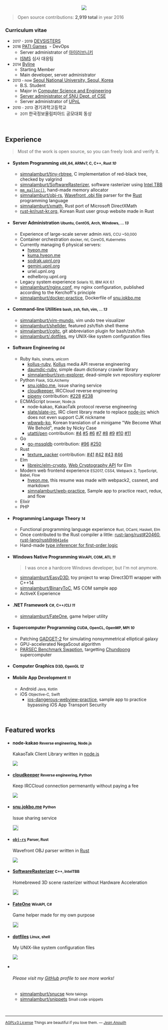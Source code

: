<div align=center><a href="https://github.com/simnalamburt"><img src="img/streak.png"></a></div>

> Open source contributions: **2,919 total** in year 2016

### Curriculum vitae
- <small>2017 - 2019</small> [DEVSISTERS]
- <small>2016</small> [PATI Games]
  - DevOps
  - Server administrator of [아이러브니키]
  - [ISMS] 심사 대응팀
- <small>2014</small> [Byline]
  - Starting Member
  - Main developer, server administrator
- <small>2013 - now</small> [Seoul National University, Seoul, Korea][snu]
  - B.S. Student
  - Major in [Computer Science and Engineering][cse]
  - [Server administrator of SNU Dept. of CSE][bacchus]
  - Server administrator of [UPnL]
- <small>2010 - 2013</small> 경기과학고등학교
  - <small>2011</small> 한국정보올림피아드 공모대회 동상

&nbsp;

Experience
--------
> Most of the work is open source, so you can freely look and verify it.

- #### System Programming <small>x86_64, ARMv7, C, C++, Rust *10*</small>
    - [simnalamburt/tiny-rbtree](https://github.com/simnalamburt/tiny-rbtree),
      C implementation of red-black tree, checked by valgrind
    - [simnalamburt/SoftwareRasterizer][sr], software rasterizer using [Intel TBB]
    - [`mm_malloc()`], hand-made memory allocator
    - [simnalamburt/obj-rs], [Wavefront .obj file] parser for the [Rust]
      programming language
    - [simnalamburt/xmath], Rust port of Microsoft DirectXMath
    - [rust-kr/rust-kr.org](https://github.com/rust-kr/rust-kr.org),
      Korean Rust user group website made in Rust

- #### Server Administration <small>Ubuntu, CentOS, Arch, Windows, ... *13*</small>
    - Experience of large-scale server admin <small>AWS, CCU ~50,000</small>
    - Container orchestration <small>docker, rkt, CoreOS, Kubernetes</small>
    - Currently managing 6 physical servers:
      - [hyeon.me](https://hyeon.me)
      - [kuma.hyeon.me](https://kuma.hyeon.me)
      - [sodrak.upnl.org](https://sodrak.upnl.org)
      - [gemini.upnl.org](https://gemini.upnl.org)
      - uriel.upnl.org <i class=private></i>
      - edhelbroy.upnl.org <i class=private></i>
    - Legacy system experience <small>Solaris 10, IBM AIX 6.1</small>
    - [simnalamburt/nginx.conf](https://github.com/simnalamburt/nginx.conf),
      my nginx configuration, published according to the Kerchoff's principle
    - [simnalamburt/docker-practice](https://github.com/simnalamburt/docker-practice),
      Dockerfile of [snu.jokbo.me](https://snu.jokbo.me/)

- #### Command-line Utilities <small>bash, zsh, fish, vim, ... *13*</small>
    - [simnalamburt/vim-mundo](https://github.com/simnalamburt/vim-mundo),
      vim undo tree visualizer
    - [simnalamburt/shellder](https://github.com/simnalamburt/shellder),
      featured zsh/fish shell theme
    - [simnalamburt/cgitc](https://github.com/simnalamburt/cgitc),
      git abbreviation plugin for bash/zsh/fish
    - [simnalamburt/.dotfiles](https://github.com/simnalamburt/.dotfiles),
      my UNIX-like system configuration files

- #### Software Engineering <small>*04*</small>
    - Ruby <small>Rails, sinatra, unicorn</small>
      - [kollus-ruby](https://github.com/simnalamburt/kollus-ruby),
        [Kollus](https://kollus.com) media API reverse engineering
      - [daumdic-ruby](https://github.com/simnalamburt/daumdic-ruby),
        simple daum dictionary crawler library
      - [simnalamburt/svn-explorer](https://github.com/simnalamburt/svn-explorer),
        dead-simple svn repository explorer
    - Python <small>Flask, SQLAlchemy</small>
      - [snu.jokbo.me], issue sharing service <i class=private></i>
      - [cloudkeeper], IRCCloud reverse engineering
      - [pipenv](https://github.com/pypa/pipenv) contribution:
        [#228](https://github.com/pypa/pipenv/issues/228)
        [#238](https://github.com/pypa/pipenv/pull/238)
    - ECMAScript <small>browser, Node.js</small>
      - node-kakao, KakaoTalk protocol reverse engineering <i class=private></i>
      - [slate/slate-irc](https://github.com/slate/slate-irc), IRC client
        library made to replace
        [node-irc](https://github.com/martynsmith/node-irc) which does not even
        support CJK nickname
      - [wbwwb-ko](https://github.com/simnalamburt/wbwwb-ko), Korean translation
        of a minigame "We Become What We Behold", made by Nicky Case
      - [utatti/pen](https://github.com/utatti/pen/commits?author=simnalamburt)
        contribution:
        [#4](https://github.com/utatti/pen/issues/4)
        [#5](https://github.com/utatti/pen/pull/5)
        [#6](https://github.com/utatti/pen/issues/6)
        [#7](https://github.com/utatti/pen/issues/7)
        [#8](https://github.com/utatti/pen/pull/8)
        [#9](https://github.com/utatti/pen/pull/9)
        [#10](https://github.com/utatti/pen/issues/10)
        [#11](https://github.com/utatti/pen/pull/11)
    - Go
      - [go-mssqldb](https://github.com/denisenkom/go-mssqldb) contribution:
        [#96](https://github.com/denisenkom/go-mssqldb/issues/96)
        [#250](https://github.com/denisenkom/go-mssqldb/pull/250)
    - Rust
      - [texture_packer](https://github.com/PistonDevelopers/texture_packer) contribution:
        [#41](https://github.com/PistonDevelopers/texture_packer/pull/41)
        [#42](https://github.com/PistonDevelopers/texture_packer/pull/42)
        [#43](https://github.com/PistonDevelopers/texture_packer/pull/43)
        [#46](https://github.com/PistonDevelopers/texture_packer/pull/46)
    - Elm
      - [libreirc/elm-crypto](https://github.com/libreirc/elm-crypto), [Web Cryptography API](https://w3c.github.io/webcrypto/Overview.html) for Elm
    - Modern web frontend experience <small>ES2017, CSS4, Webpack 2, TypeScript, Babel, Flow</small>
      - [hyeon.me](https://github.com/simnalamburt/hyeon.me), this resume was
        made with webpack2, cssnext, and markdown
      - [simnalamburt/web-practice](https://github.com/simnalamburt/web-practice),
        Sample app to practice react, redux, and flow
    - Elixir
    - PHP <i class=oh-no></i>

- #### Programming Language Theory <small>*14*</small>
    - Functional programming language experience <small>Rust, OCaml, Haskell, Elm</small>
    - Once contributed to the Rust compiler a little:
      [rust-lang/rust#20460](https://github.com/rust-lang/rust/issues/20460),
      [rust-lang/rust@`9041e6e`](https://github.com/rust-lang/rust/commit/9041e6e0ee)
    - Hand-made [type inferencer for first-order
      logic](https://github.com/simnalamburt/snucse.pl/tree/master/hw4)

- #### Windows Native Programming <small>WinAPI, COM, ATL *11*</small>
    > I was once a hardcore Windows developer, but I'm not anymore.

    - [simnalamburt/EasyD3D](https://github.com/simnalamburt/EasyD3D),
      toy project to wrap Direct3D11 wrapper with C++14
    - [simnalamburt/BinaryToC](https://github.com/simnalamburt/BinaryToC),
      MS COM sample app
    - ActiveX Experience <i class=oh-no></i>

- #### .NET Framework <small>C#, C++/CLI *11*</small>
    - [simnalamburt/FateOne][fo], game helper utility

- #### Supercomputer Programming <small>CUDA, OpenCL, OpenMP, MPI *10*</small>
    - Patching [GADGET-2](https://wwwmpa.mpa-garching.mpg.de/gadget/) for
      simulating nonsymmetrical elliptical galaxy <i class=private></i>
    - GPU-accelerated NegaScout algorithm <i class=private></i>
    - [PARSEC Benchmark Swaption](https://github.com/simnalamburt/snucse.swaptions),
      targetting [Chundoong](http://chundoong.snu.ac.kr/) supercomputer

- #### Computer Graphics <small>D3D, OpenGL *12*</small>

- #### Mobile App Development <small>*11*</small>
    - Android <small>Java, Kotlin</small>
    - iOS <small>Objective-C, Swift</small>
      - [ios-dangerous-webview-practice](https://github.com/simnalamburt/ios-dangerous-webview-practice),
        sample app to practice bypassing iOS App Transport Security

[`mm_malloc()`]:https://github.com/simnalamburt/snucse/tree/master/System%20Programming/malloclab
[Intel TBB]:https://www.threadingbuildingblocks.org/
[simnalamburt/obj-rs]:https://github.com/simnalamburt/obj-rs
[Wavefront .obj file]:https://en.wikipedia.org/wiki/Wavefront_.obj_file
[simnalamburt/xmath]:https://github.com/simnalamburt/xmath
[Rust]: https://www.rust-lang.org

&nbsp;

Featured works
--------
-   #### node-kakao <small>Reverse engineering, Node.js</small> <i class=private></i>

    KakaoTalk Client Library written in [node.js]

    <img class=rounded src="img/kakao.png">

-   #### [cloudkeeper] <small>Reverse engineering, Python</small>

    Keep IRCCloud connection permenantly without paying a fee

    [<img class=rounded src="img/cloudkeeper.jpg">][cloudkeeper]

-   #### [snu.jokbo.me] <small>Python</small> <i class=private></i>

    Issue sharing service

    [<img style="border:#ccc 1px solid" class=rounded src="img/snujokbo.png">][snu.jokbo.me]

-   #### [`obj-rs`][obj-rs] <small>Parser, Rust</small>

    Wavefront OBJ parser written in [Rust]

    [<img class=rounded src="img/obj-rs.png">][obj-rs]

-   #### [SoftwareRasterizer][sr] <small>C++, IntelTBB</small>

    Homebrewed 3D scene rasterizer without Hardware Acceleration

    [<img style="border:#ccc 1px solid" class=rounded src="img/rasterizer.png">][sr]

-   #### [FateOne][fo] <small>WinAPI, C#</small>

    Game helper made for my own purpose

    [<img style="border:#ccc 1px solid" class=rounded src="img/fateone.png">][fo]

-   #### [dotfiles] <small>Linux, shell</small>

    My UNIX-like system configuration files

    [<img class=rounded src="img/dotfiles.png">][dotfiles]

-   &nbsp;

    ###### <i class="fa fa-github"></i> Please visit my [GitHub] profile to see more works!

    - [simnalamburt/snucse](https://github.com/simnalamburt/snucse) <small>Note takings</small>
    - [simnalamburt/snippets](https://github.com/simnalamburt/snippets) <small>Small code snippets</small>

[cloudkeeper]: https://github.com/simnalamburt/cloudkeeper
[snu.jokbo.me]: https://snu.jokbo.me

&nbsp;

--------

<small style="display: block"><span id=license>[AGPLv3 License]</span>
  <span id=quote>Things are beautiful if you love them. ― _[Jean Anouilh]_</span>
</small>

[DEVSISTERS]: https://www.devsisters.com/
[PATI Games]: https://patigames.com/
[ISMS]: https://isms.kisa.or.kr/main/
[아이러브니키]: https://patigames.com/games/8
[Byline]: https://www.byline.com/
[snu]: http://en.snu.ac.kr/
[cse]: http://cse.snu.ac.kr/en
[bacchus]: https://bacchus.snucse.org/about/
[UPnL]: https://upnl.org/
[GitHub]: https://github.com/simnalamburt
[obj-rs]: https://github.com/simnalamburt/obj-rs
[node.js]: https://nodejs.org/
[Rust]: https://www.rust-lang.org/
[sr]: https://github.com/simnalamburt/SoftwareRasterizer
[fo]: https://github.com/simnalamburt/FateOne
[dotfiles]: https://github.com/simnalamburt/.dotfiles
[Jean Anouilh]: https://en.wikipedia.org/wiki/Jean_Anouilh
[AGPLv3 License]: https://github.com/simnalamburt/hyeon.me/blob/master/LICENSE

